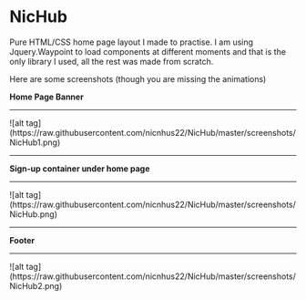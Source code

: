 NicHub
======

Pure HTML/CSS home page layout I made to practise. I am using Jquery.Waypoint to load components at different moments and that is the only library I used, all the rest was made from scratch.

Here are some screenshots (though you are missing the animations)

<b>Home Page Banner</b>
<hr/>
![alt tag] (https://raw.githubusercontent.com/nicnhus22/NicHub/master/screenshots/NicHub1.png)
<hr/>

<b>Sign-up container under home page</b>
<hr/>
![alt tag] (https://raw.githubusercontent.com/nicnhus22/NicHub/master/screenshots/NicHub.png)
<hr/>

<b>Footer</b>
<hr/>
![alt tag] (https://raw.githubusercontent.com/nicnhus22/NicHub/master/screenshots/NicHub2.png)
